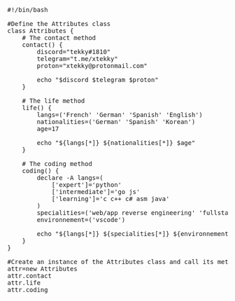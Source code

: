 <pre>

#!/bin/bash

#Define the Attributes class
class Attributes {
    # The contact method
    contact() {
        discord="tekky#1810"
        telegram="t.me/xtekky"
        proton="xtekky@protonmail.com"
        
        echo "$discord $telegram $proton"
    }
    
    # The life method
    life() {
        langs=('French' 'German' 'Spanish' 'English')
        nationalities=('German' 'Spanish' 'Korean')
        age=17
        
        echo "${langs[*]} ${nationalities[*]} $age"
    }
    
    # The coding method
    coding() {
        declare -A langs=(
            ['expert']='python'
            ['intermediate']='go js'
            ['learning']='c c++ c# asm java'
        )
        specialities=('web/app reverse engineering' 'fullstack')
        environnement=('vscode')
        
        echo "${langs[*]} ${specialities[*]} ${environnement[*]}"
    }
}

#Create an instance of the Attributes class and call its methods
attr=new Attributes
attr.contact
attr.life
attr.coding

<pre>
